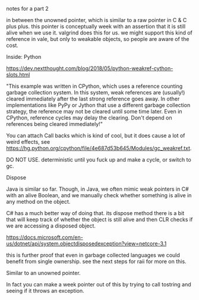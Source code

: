notes for a part 2

in between the unowned pointer, which is similar to a raw pointer in C &
C plus plus. this pointer is conceptually week with an assertion that it
is still alive when we use it. valgrind does this for us. we might
support this kind of reference in vale, but only to weakable objects, so
people are aware of the cost.

Inside: Python

https://dev.nextthought.com/blog/2018/05/python-weakref-cython-slots.html

\"This example was written in CPython, which uses a reference counting
garbage collection system. In this system, weak references are
(usually!) cleared immediately after the last strong reference goes
away. In other implementations like PyPy or Jython that use a different
garbage collection strategy, the reference may not be cleared until some
time later. Even in CPython, reference cycles may delay the clearing.
Don\'t depend on references being cleared immediately!\"

You can attach Call backs which is kind of cool, but it does cause a lot
of weird effects, see
https://hg.python.org/cpython/file/4e687d53b645/Modules/gc_weakref.txt.

DO NOT USE. deterministic until you fuck up and make a cycle, or switch
to gc.

Dispose

Java is similar so far. Though, in Java, we often mimic weak pointers in
C# with an alive Boolean, and we manually check whether something is
alive in any method on the object.

C# has a much better way of doing that. its dispose method there is a
bit that will keep track of whether the object is still alive and then
CLR checks if we are accessing a disposed object.

https://docs.microsoft.com/en-us/dotnet/api/system.objectdisposedexception?view=netcore-3.1

this is further proof that even in garbage collected languages we could
benefit from single ownership. see the next steps for raii for more on
this.

Similar to an unowned pointer.

In fact you can make a week pointer out of this by trying to call
tostring and seeing if it throws an exception.
